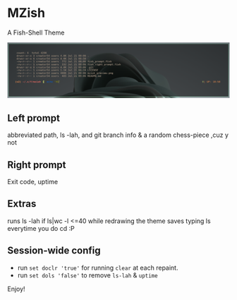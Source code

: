 # MZish

A Fish-Shell Theme

![mzish](./mzish_preview.png)

## Left prompt
abbreviated path, ls -lah, and git branch info & a random chess-piece  ,cuz y not 

## Right prompt
Exit code, uptime

## Extras

runs ls -lah if ls|wc -l <=40 while redrawing the theme
saves typing ls everytime you do cd :P

## Session-wide config
* run `set doclr 'true'` for running `clear` at each repaint.         
* run `set dols 'false'` to remove `ls-lah` & `uptime`                           

Enjoy!
